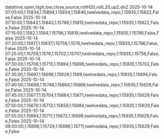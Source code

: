 datetime,open,high,low,close,source,rollH20,rollL20,up2,dn2
2025-10-14 07:05:00,1.15834,1.15894,1.15834,1.15846,twelvedata_repo,1.15935,1.15822,False,False
2025-10-14 07:10:00,1.15843,1.15843,1.15786,1.15815,twelvedata_repo,1.15935,1.15822,False,False
2025-10-14 07:15:00,1.1582,1.1584,1.15798,1.15819,twelvedata_repo,1.15935,1.15786,False,False
2025-10-14 07:20:00,1.15817,1.15837,1.15756,1.1576,twelvedata_repo,1.15935,1.15786,False,False
2025-10-14 07:25:00,1.15759,1.1576,1.15702,1.15707,twelvedata_repo,1.15935,1.15756,False,False
2025-10-14 07:30:00,1.15706,1.15715,1.15694,1.15696,twelvedata_repo,1.15935,1.15702,False,False
2025-10-14 07:35:00,1.15697,1.15698,1.15629,1.1569,twelvedata_repo,1.15935,1.15694,False,False
2025-10-14 07:40:00,1.15699,1.15746,1.15664,1.15668,twelvedata_repo,1.15935,1.15629,False,False
2025-10-14 07:45:00,1.15677,1.15704,1.15664,1.15671,twelvedata_repo,1.15935,1.15629,False,False
2025-10-14 07:50:00,1.15679,1.15713,1.15659,1.15684,twelvedata_repo,1.15935,1.15629,False,False
2025-10-14 07:55:00,1.15684,1.15711,1.15672,1.15699,twelvedata_repo,1.15935,1.15629,False,False
2025-10-14 08:00:00,1.15696,1.15729,1.15696,1.15711,twelvedata_repo,1.15935,1.15629,False,False
